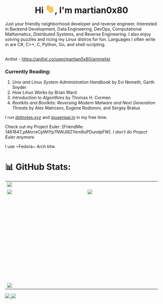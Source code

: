<h1 align="center">Hi <img width="30px" height="30" src="https://github.com/SatYu26/SatYu26/raw/master/Assets/Hi.gif" />, I'm martian0x80</h1>


<div align="left">
Just your friendly neighborhood developer and reverse engineer. Interested in Backend Development, Data Engineering, DevOps, Computational Mathematics, Distributed Systems, and Reverse Engineering. I also enjoy solving puzzles and ricing my Linux distros for fun. Languages I often write in are C#, C++, C, Python, Go, and shell-scripting.
</div>
<br/>

Anilist - https://anilist.co/user/martian0x80/animelist


### Currently Reading:
1. *Unix and Linux System Administration Handbook* by Evi Nemeth, Garth Snyder
2. *How Linux Works* by Brian Ward
3. *Introduction to Algorithms* by Thomas H. Cormen
4. *Rootkits and Bootkits: Reversing Modern Malware and Next Generation Threats* by Alex Matrosov, Eugene Rodionov, and Sergey Bratus

I run [dotnotes.xyz](https://www.dotnotes.xyz/) and [ipusenpai.in](https://www.ipusenpai.in/) in my free time. 

Check out my Project Euler: [FriendMe: 1461847_pMnrreCpWtYp7NWJI8ZYem8uPDundpFW]. _I don't do Project Euler anymore._

I use ~Fedora~ Arch btw.

# 📊 GitHub Stats:
<table>
	<tr>
		<td colspan = "2"><a href = "https://github.com/martian0x80/"><img src="https://github-readme-activity-graph.vercel.app/graph?username=martian0x80&bg_color=000000&hide_border=true&point=false&line=7fff00&radius=8&area=true&area_color=ddff99&title_color=ffffff&color=ffffff"></a></td>
	</tr>
	<tr>
		<td><a href="https://github.com/martian0x80/"><img src="https://github-readme-streak-stats.herokuapp.com/?user=martian0x80&theme=chartreuse-dark&hide_border=false"></a></td>
		<td><a href="https://github.com/martian0x80/"><img src="http://github-profile-summary-cards.vercel.app/api/cards/profile-details?username=martian0x80&theme=chartreuse_dark"></a></td>
	</tr>
	<tr>
<!--     <td>
      <table>
        <tr>
          <td>
              <img src="https://github-readme-stats.vercel.app/api?username=martian0x80&theme=chartreuse-dark&hide_border=false&include_all_commits=false&count_private=true">
          </td>
        </tr>
        <tr>
          <td>
            <img src="https://github-readme-stats.vercel.app/api/top-langs/?username=martian0x80&theme=chartreuse-dark&hide_border=false&include_all_commits=true&count_private=true&layout=compact">
          </td>
        </tr>
      </table>
    </td> -->
<td colspan="2" style="text-align: end;">
  <div style="display: flex; justify-content: flex-end; align-items: flex-end; width: 100%; gap: 0px;">
    <a href="https://github.com/martian0x80/" style="width: 500px; flex: 0 0 500px;">
      <img align="left" style="width: 500px; height: auto;" src="https://wakatime.com/share/@martian0x80/0d5ef149-2250-411e-ace1-b4d6a81df480.svg">
    </a>
    <div style="display: flex; justify-content: flex-end; align-items: flex-end;">
      <img align="right" src="https://github.com/user-attachments/assets/541148a8-f6e1-4d57-ba34-af5090b152d3" 
           style="height: 300px; width: auto;">
    </div>
  </div>
</td>
	</tr>
</table>
 <a href="https://visitcount.itsvg.in">
  <img src="https://visitcount.itsvg.in/api?id=martian0x80&label=Profile%20Views&icon=1&pretty=true" />
</a> 

<img src="https://imgur.com/rilHVxA.png"/>
